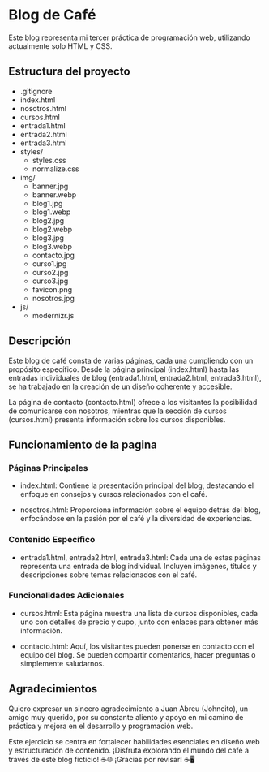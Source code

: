 # Blog de Café

Este blog representa mi tercer práctica de programación web, utilizando actualmente solo HTML y CSS.

## Estructura del proyecto

- .gitignore
- index.html
- nosotros.html
- cursos.html
- entrada1.html
- entrada2.html
- entrada3.html
- styles/
  - styles.css
  - normalize.css
- img/
  - banner.jpg
  - banner.webp
  - blog1.jpg
  - blog1.webp
  - blog2.jpg
  - blog2.webp
  - blog3.jpg
  - blog3.webp
  - contacto.jpg
  - curso1.jpg
  - curso2.jpg
  - curso3.jpg
  - favicon.png
  - nosotros.jpg
- js/
  - modernizr.js

## Descripción

Este blog de café consta de varias páginas, cada una cumpliendo con un propósito específico. Desde la página principal (index.html) hasta las entradas individuales de blog (entrada1.html, entrada2.html, entrada3.html), se ha trabajado en la creación de un diseño coherente y accesible.

La página de contacto (contacto.html) ofrece a los visitantes la posibilidad de comunicarse con nosotros, mientras que la sección de cursos (cursos.html) presenta información sobre los cursos disponibles.


## Funcionamiento de la pagina

### Páginas Principales

- index.html: Contiene la presentación principal del blog, destacando el enfoque en consejos y cursos relacionados con el café.

- nosotros.html: Proporciona información sobre el equipo detrás del blog, enfocándose en la pasión por el café y la diversidad de experiencias.

### Contenido Específico

- entrada1.html, entrada2.html, entrada3.html: Cada una de estas páginas representa una entrada de blog individual. Incluyen imágenes, títulos y descripciones sobre temas relacionados con el café.
  
### Funcionalidades Adicionales

- cursos.html: Esta página muestra una lista de cursos disponibles, cada uno con detalles de precio y cupo, junto con enlaces para obtener más información.

- contacto.html: Aquí, los visitantes pueden ponerse en contacto con el equipo del blog. Se pueden compartir comentarios, hacer preguntas o simplemente saludarnos.

## Agradecimientos

Quiero expresar un sincero agradecimiento a Juan Abreu (Johncito), un amigo muy querido, por su constante aliento y apoyo en mi camino de práctica y mejora en el desarrollo y programación web.

 Este ejercicio se centra en fortalecer habilidades esenciales en diseño web y estructuración de contenido. ¡Disfruta explorando el mundo del café a través de este blog ficticio! ☕️🌐
¡Gracias por revisar! ☕️🖥️

